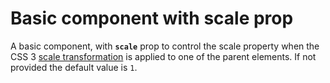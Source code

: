 # Basic component with scale prop

A basic component, with <b>`scale`</b> prop to control the scale property when the CSS 3 [scale transformation](https://developer.mozilla.org/en-US/docs/Web/CSS/transform-function/scale) is applied to one of the parent elements. If not provided the default value is `1`.



